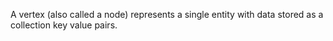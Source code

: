 A vertex (also called a node) represents a single entity with data stored as a collection key value pairs.